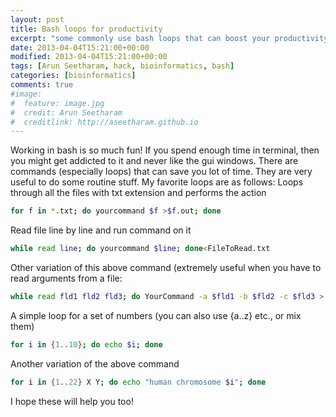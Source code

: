 ```yaml
---
layout: post
title: Bash loops for productivity
excerpt: "some commonly use bash loops that can boost your productivity!"
date: 2013-04-04T15:21:00+00:00
modified: 2013-04-04T15:21:00+00:00
tags: [Arun Seetharam, hack, bioinformatics, bash]
categories: [bioinformatics]
comments: true
#image:
#  feature: image.jpg
#  credit: Arun Seetharam
#  creditlink: http://aseetharam.github.io
---
```


Working in bash is so much fun! If you spend enough time in terminal, then you might get addicted to it and never like the gui windows. There are commands (especially loops) that can save you lot of time. They are very useful to do some routine stuff. My favorite loops are as follows:
Loops through all the files with txt extension and performs the action

```bash
for f in *.txt; do yourcommand $f >$f.out; done
```

Read file line by line and run command on it

```bash
while read line; do yourcommand $line; done<FileToRead.txt
```

Other variation of this above command (extremely useful when you have to read arguments from a file:

```bash
while read fld1 fld2 fld3; do YourCommand -a $fld1 -b $fld2 -c $fld3 > $fld1.$fld2.$fld3.txt; done<FileToRead.txt
```

A simple loop for a set of numbers (you can also use {a..z} etc., or mix them)

```bash
for i in {1..10}; do echo $i; done
```

Another variation of the above command

```bash
for i in {1..22} X Y; do echo "human chromosome $i"; done
```

I hope these will help you too!


